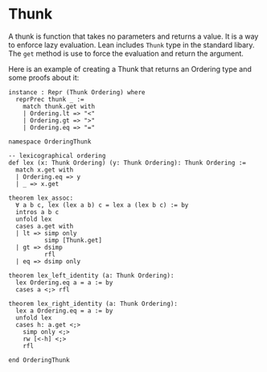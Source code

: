 # Thunk

A thunk is function that takes no parameters and returns a value.
It is a way to enforce lazy evaluation.
Lean includes `Thunk` type in the standard libary.
The `get` method is use to force the evaluation and return the argument.

Here is an example of creating a Thunk that returns an Ordering type and some proofs about it:

```lean
instance : Repr (Thunk Ordering) where
  reprPrec thunk _ :=
    match thunk.get with
    | Ordering.lt => "<"
    | Ordering.gt => ">"
    | Ordering.eq => "="

namespace OrderingThunk

-- lexicographical ordering
def lex (x: Thunk Ordering) (y: Thunk Ordering): Thunk Ordering :=
  match x.get with
  | Ordering.eq => y
  | _ => x.get

theorem lex_assoc:
  ∀ a b c, lex (lex a b) c = lex a (lex b c) := by
  intros a b c
  unfold lex
  cases a.get with
  | lt => simp only
          simp [Thunk.get]
  | gt => dsimp
          rfl
  | eq => dsimp only

theorem lex_left_identity (a: Thunk Ordering):
  lex Ordering.eq a = a := by
  cases a <;> rfl

theorem lex_right_identity (a: Thunk Ordering):
  lex a Ordering.eq = a := by
  unfold lex
  cases h: a.get <;>
    simp only <;>
    rw [<-h] <;>
    rfl

end OrderingThunk
```
